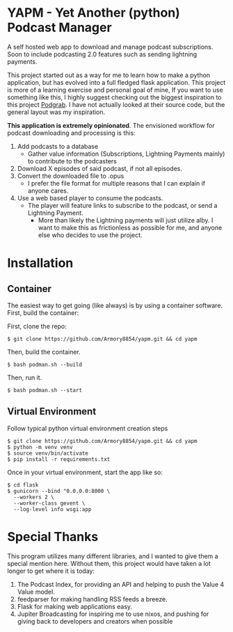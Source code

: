 # YAPM - Yet Another (python) Podcast Manager
A self hosted web app to download and manage podcast subscriptions. Soon to include podcasting 2.0 features such as sending lightning payments.

This project started out as a way for me to learn how to make a python application, but has evolved into a full fledged flask application. This project is more of a learning exercise and personal goal of mine, If you want to use something like this, I highly suggest checking out the biggest inspiration to this project [Podgrab](https://www.google.com/search?client=firefox-b-1-d&q=podgrab+github). I have not actually looked at their source code, but the general layout was my inspiration.

**This application is extremely opinionated**. The envisioned workflow for podcast downloading and processing is this:
1. Add podcasts to a database
    - Gather value information (Subscriptions, Lightning Payments mainly) to contribute to the podcasters
2. Download X episodes of said podcast, if not all episodes.
3. Convert the downloaded file to .opus
    - I prefer the file format for multiple reasons that I can explain if anyone cares.
4. Use a web based player to consume the podcasts.
    - The player will feature links to subscribe to the podcast, or send a Lightning Payment.
        + More than likely the Lightning payments will just utilize alby. I want to make this as frictionless as possible for me, and anyone else who decides to use the project.


# Installation
## Container
The easiest way to get going (like always) is by using a container software. First, build the container:

First, clone the repo:

`$ git clone https://github.com/Armory8854/yapm.git && cd yapm`

Then, build the container.

`$ bash podman.sh --build`

Then, run it.

```
$ bash podman.sh --start
```

## Virtual Environment
Follow typical python virtual environment creation steps

```
$ git clone https://github.com/Armory8854/yapm.git && cd yapm
$ python -m venv venv
$ source venv/bin/activate
$ pip install -r requirements.txt
```

Once in your virtual environment, start the app like so:

```
$ cd flask
$ gunicorn --bind "0.0.0.0:8000 \
  --workers 2 \
  --worker-class gevent \
  --log-level info wsgi:app
```

# Special Thanks
This program utilizes many different libraries, and I wanted to give them a special mention here. Without them, this project would have taken a lot longer to get where it is today:

1. The Podcast Index, for providing an API and helping to push the Value 4 Value model.
2. feedparser for making handling RSS feeds a breeze.
3. Flask for making web applications easy.
4. Jupiter Broadcasting for inspiring me to use nixos, and pushing for giving back to developers and creators when possible
